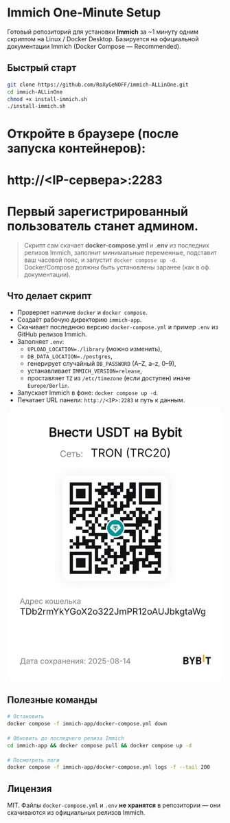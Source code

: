 # Immich One‑Minute Setup

Готовый репозиторий для установки **Immich** за ~1 минуту одним скриптом на Linux / Docker Desktop.
Базируется на официальной документации Immich (Docker Compose — Recommended).

## Быстрый старт
```bash
git clone https://github.com/RoXyGeNOFF/immich-ALLinOne.git
cd immich-ALLinOne
chmod +x install-immich.sh
./install-immich.sh
```
# Откройте в браузере (после запуска контейнеров):
# http://<IP-сервера>:2283
# Первый зарегистрированный пользователь станет админом.


> Скрипт сам скачает **docker-compose.yml** и **.env** из последних релизов Immich, заполнит минимальные переменные,
> подставит ваш часовой пояс, и запустит `docker compose up -d`.
> Docker/Compose должны быть установлены заранее (как в оф. документации).

## Что делает скрипт
- Проверяет наличие `docker` и `docker compose`.
- Создаёт рабочую директорию `immich-app`.
- Скачивает последнюю версию `docker-compose.yml` и пример `.env` из GitHub релизов Immich.
- Заполняет `.env`: 
  - `UPLOAD_LOCATION=./library` (можно изменить),
  - `DB_DATA_LOCATION=./postgres`,
  - генерирует случайный `DB_PASSWORD` (A–Z, a–z, 0–9),
  - устанавливает `IMMICH_VERSION=release`,
  - проставляет `TZ` из `/etc/timezone` (если доступен) иначе `Europe/Berlin`.
- Запускает Immich в фоне: `docker compose up -d`.
- Печатает URL панели: `http://<IP>:2283` и путь к данным.



![Donate QR](assets/donate-qr.png)



## Полезные команды
```bash
# Остановить
docker compose -f immich-app/docker-compose.yml down

# Обновить до последнего релиза Immich
cd immich-app && docker compose pull && docker compose up -d

# Посмотреть логи
docker compose -f immich-app/docker-compose.yml logs -f --tail 200
```

## Лицензия
MIT. Файлы `docker-compose.yml` и `.env` **не хранятся** в репозитории — они скачиваются из официальных релизов Immich.
